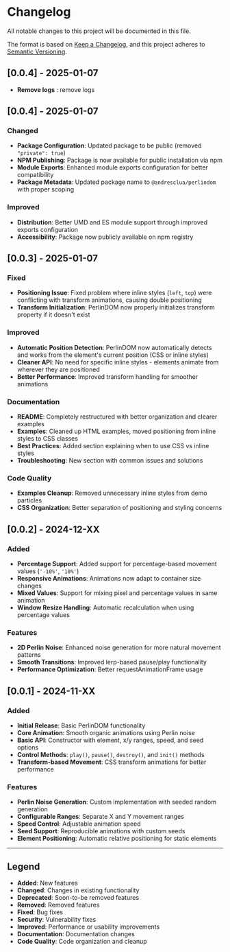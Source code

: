 # Changelog

All notable changes to this project will be documented in this file.

The format is based on [Keep a Changelog](https://keepachangelog.com/en/1.0.0/),
and this project adheres to [Semantic Versioning](https://semver.org/spec/v2.0.0.html).

## [0.0.4] - 2025-01-07

- **Remove logs** : remove logs

## [0.0.4] - 2025-01-07

### Changed
- **Package Configuration**: Updated package to be public (removed `"private": true`)
- **NPM Publishing**: Package is now available for public installation via npm
- **Module Exports**: Enhanced module exports configuration for better compatibility
- **Package Metadata**: Updated package name to `@andresclua/perlindom` with proper scoping

### Improved
- **Distribution**: Better UMD and ES module support through improved exports configuration
- **Accessibility**: Package now publicly available on npm registry

## [0.0.3] - 2025-01-07

### Fixed
- **Positioning Issue**: Fixed problem where inline styles (`left`, `top`) were conflicting with transform animations, causing double positioning
- **Transform Initialization**: PerlinDOM now properly initializes transform property if it doesn't exist

### Improved
- **Automatic Position Detection**: PerlinDOM now automatically detects and works from the element's current position (CSS or inline styles)
- **Cleaner API**: No need for specific inline styles - elements animate from wherever they are positioned
- **Better Performance**: Improved transform handling for smoother animations

### Documentation
- **README**: Completely restructured with better organization and clearer examples
- **Examples**: Cleaned up HTML examples, moved positioning from inline styles to CSS classes
- **Best Practices**: Added section explaining when to use CSS vs inline styles
- **Troubleshooting**: New section with common issues and solutions

### Code Quality
- **Examples Cleanup**: Removed unnecessary inline styles from demo particles
- **CSS Organization**: Better separation of positioning and styling concerns

## [0.0.2] - 2024-12-XX

### Added
- **Percentage Support**: Added support for percentage-based movement values (`'-10%'`, `'10%'`)
- **Responsive Animations**: Animations now adapt to container size changes
- **Mixed Values**: Support for mixing pixel and percentage values in same animation
- **Window Resize Handling**: Automatic recalculation when using percentage values

### Features
- **2D Perlin Noise**: Enhanced noise generation for more natural movement patterns
- **Smooth Transitions**: Improved lerp-based pause/play functionality
- **Performance Optimization**: Better requestAnimationFrame usage

## [0.0.1] - 2024-11-XX

### Added
- **Initial Release**: Basic PerlinDOM functionality
- **Core Animation**: Smooth organic animations using Perlin noise
- **Basic API**: Constructor with element, x/y ranges, speed, and seed options
- **Control Methods**: `play()`, `pause()`, `destroy()`, and `init()` methods
- **Transform-based Movement**: CSS transform animations for better performance

### Features
- **Perlin Noise Generation**: Custom implementation with seeded random generation
- **Configurable Ranges**: Separate X and Y movement ranges
- **Speed Control**: Adjustable animation speed
- **Seed Support**: Reproducible animations with custom seeds
- **Element Positioning**: Automatic relative positioning for static elements

---

## Legend

- **Added**: New features
- **Changed**: Changes in existing functionality
- **Deprecated**: Soon-to-be removed features
- **Removed**: Removed features
- **Fixed**: Bug fixes
- **Security**: Vulnerability fixes
- **Improved**: Performance or usability improvements
- **Documentation**: Documentation changes
- **Code Quality**: Code organization and cleanup
